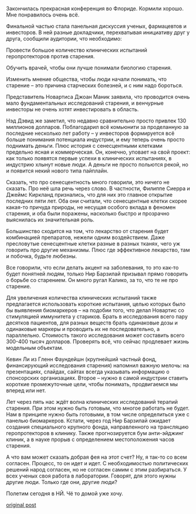 Закончилась прекрасная конференция во Флориде. Кормили хорошо. Мне понравилось очень всё.

Финальной частью стала панельная дискуссия ученых, фармацевтов и инвесторов. В ней разные докладчики, перехватывая инициативу друг у друга, сообщили аудитории, что необходимо:

Провести большое количество клинических испытаний геропротекторов против старения.

Обучить врачей, чтобы они лучше понимали биологию старения.

Изменить мнение общества, чтобы люди начали понимать, что старение – это причина старческих болезней, и с ним надо бороться.

Представитель Новартиса Джоан Маник заявила, что проводится очень мало фундаментальных исследований старения, и венчурные инвесторы не очень хотят инвестировать в область.

Нэд Дэвид же заметил, что недавно сравнительно просто привлек 130 миллионов долларов. Поблагодарил всё комьюнити за проделанную за последние несколько лет работу – у инвесторов формируется всё больше понимания потенциала индустрии, и ему теперь очень просто поднимать деньги. Плюс история с сенесцентными клетками предельно ясная и коммерческая. Он, конечно, уповает на свой проект: как только появятся первые успехи в клинических испытаниях, в индустрию хлынут новые люди. А деньги не просто польются рекой, но и появится некий нового типа пайплайн.

Сказать, что про сенесцентность много говорили, это ничего не сказать. Про неё шла речь через слово. В частности, Филиппе Сиерра и Джеймс Киркланд признались, что для них это главное открытие последних пяти лет. Оба они считали, что сенесцентные клетки скорее какая-то причуда природы, не несущая особого вклада в феномен старения, и оба были поражены, насколько быстро и прозрачно выяснилась их значительная роль.

Большинство сходится на том, что лекарство от старения будет комбинацией препаратов, нежели одним воздействием. Даже пресловутые сенесцентные клетки разные в разных тканях, чего уж говорить про другие механизмы. Плюс где эффективное лекарство, там и побочка, будьте любезны.

Все говорили, что если делать акцент на заболевания, то это как-то будет понятней людям, только Нир Барзилай призывал прямо говорить о борьбе со старением. Он много ругал Калико, за то, что те не про старение.

Для увеличения количества клинических испытаний также предлагается использовать короткие испытания, целью которых было бы выявления биомаркеров – на подобии того, что делал Новартис со стимуляцией иммунитета у стариков. Брать в исследования всего пару десятков пациентов, для разных веществ брать одинаковые дозы и одинаковые маркеры и проводить их не последовательно, а параллельно. Стоимость такого исследования может составить всего 300-400 тысяч долларов. Проверять всё, что сейчас продлевает жизнь модельным объектам.

Кевин Ли из Гленн Фаундейшн (крупнейший частный фонд, финансирующий исследования старения) напомнил важную мелочь: на презентациях, слайдах, сайтах всегда указывать информацию о спонсорских организациях. Второе – нужно в самой индустрии ставить короткие промежуточные цели, чтобы понимать, продвигаемся мы вперед или нет.

Лет через пять нас ждёт волна клинических исследований терапий старения. При этом нужно быть готовым, что многое работать не будет. Нам в принципе нужно быть готовыми, в том числе определиться уже с панелью биомаркеров. Кстати, через год Нир Барзилай ожидает создания специального крупного фонда, направленного на трансляцию геропротекторов в клинику. Также прогнозируется бум анти-эйджинг клиник, а в науке прорыв с определением местоположения часов старения.

А что вам может сказать добрая фея на этот счет? Ну, я так-то со всем согласен. Процесс, то он идет и идет. С необходимостью политических решений народ согласен, но не согласен самим с этим разбираться. У всех ученых своя работа в лаборатории. Говорят, для этого нужны другие люди. Только где они, другие люди?

Полетим сегодня в НЙ. Чё то домой уже хочу.

[original post](https://www.facebook.com/MikhailBatin/posts/1438094002877166)
